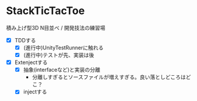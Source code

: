 # StackTicTacToe
積み上げ型3D N目並べ / 開発技法の練習場


- [x] TDDする
  - [x] (進行中)UnityTestRunnerに触れる
  - [x] (進行中)テストが先、実装は後
- [x] Extenjectする
  - [x] 抽象(interfaceなど)と実装の分離
    - 分離しすぎるとソースファイルが増えすぎる。良い落としどころはどこ？
  - [x] injectする

